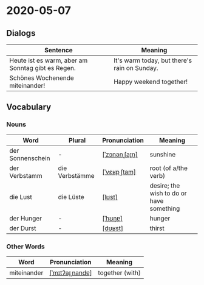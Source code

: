# 2020-05-07

## Dialogs

| Sentence                                          | Meaning                                      |
| ------------------------------------------------- | -------------------------------------------- |
| Heute ist es warm, aber am Sonntag gibt es Regen. | It's warm today, but there's rain on Sunday. |
| Schönes Wochenende miteinander!                   | Happy weekend together!                      |

## Vocabulary

### Nouns

| Word             | Plural | Pronunciation | Meaning |
| ---------------- | ------ | ------------- | ------- |
|der Sonnenschein|- |[[ˈzɔnənˌʃaɪ̯n]](https://upload.wikimedia.org/wikipedia/commons/6/68/De-Sonnenschein.ogg)|sunshine|
|der Verbstamm|die Verbstämme|[[ˈvɛʁpˌʃtam]](https://upload.wikimedia.org/wikipedia/commons/7/74/De-Verbstamm.ogg)|root (of a/the verb)|
|die Lust|die Lüste|[[lʊst]](https://cdn.duden.de/_media_/audio/ID4109017_200908868.mp3)|desire; the wish to do or have something|
|der Hunger|- |[[ˈhʊŋɐ]](https://cdn.duden.de/_media_/audio/ID4111816_71676823.mp3)|hunger|
|der Durst|- |[[dʊʁst]](https://cdn.duden.de/_media_/audio/ID4113773_323297133.mp3)|thirst|

### Other Words

| Word        | Pronunciation | Meaning |
| ----------- | ------------- | ------- |
|miteinander|[[ˈmɪtʔaɪ̯ˌnandɐ]](https://cdn.duden.de/_media_/audio/ID4108264_46437379.mp3)|together (with)|

